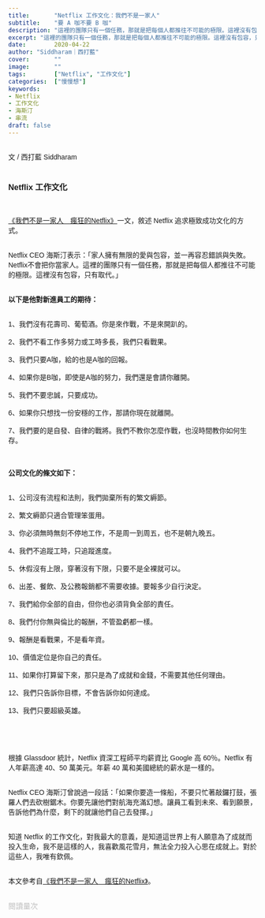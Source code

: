 ```yaml
---
title:       "Netflix 工作文化：我們不是一家人"
subtitle:    "要 A 咖不要 B 咖"
description: "這裡的團隊只有一個任務，那就是把每個人都推往不可能的極限。這裡沒有包容，只有取代..."
excerpt: "這裡的團隊只有一個任務，那就是把每個人都推往不可能的極限。這裡沒有包容，只有取代..."
date:        2020-04-22
author: "Siddharam｜西打藍"
cover:       ""
image:       ""
tags:        ["Netflix", "工作文化"]
categories:  ["慢慢想"]
keywords:
- Netflix
- 工作文化
- 海斯汀
- 串流
draft: false
---
```


<article style="font-family: 'Noto Sans TC', '微軟正黑體', sans-serif; font-weight: 300;">

<br>文 / 西打藍 Siddharam<br><br>

<h3 class="article-h1-color">Netflix 工作文化</h3><br>

<a href="https://tw.appledaily.com/property/20200223/JWWUCXVVLE5XNSUJE7A7LHBHMM/" target="_blank">《我們不是一家人　瘋狂的Netflix》</a>一文，敘述 Netflix 追求極致成功文化的方式。<br><br>

Netflix CEO 海斯汀表示：「家人擁有無限的愛與包容，並一再容忍錯誤與失敗。Netflix不會把你當家人。這裡的團隊只有一個任務，那就是把每個人都推往不可能的極限。這裡沒有包容，只有取代。」<br><br>

<b>以下是他對新進員工的期待：</b><br><br>

1、我們沒有花壽司、葡萄酒。你是來作戰，不是來開趴的。<br><br>
2、我們不看工作多努力或工時多長，我們只看戰果。<br><br>
3、我們只要A咖，給的也是A咖的回報。<br><br>
4、如果你是B咖，即使是A咖的努力，我們還是會請你離開。<br><br>
5、我們不要忠誠，只要成功。<br><br>
6、如果你只想找一份安穩的工作，那請你現在就離開。<br><br>
7、我們要的是自發、自律的戰將。我們不教你怎麼作戰，也沒時間教你如何生存。<br><br><br>

<b>公司文化的條文如下：</b><br><br>

1、公司沒有流程和法則，我們拋棄所有的繁文縟節。<br><br>
2、繁文縟節只適合管理笨蛋用。<br><br>
3、你必須無時無刻不停地工作，不是周一到周五，也不是朝九晚五。<br><br>
4、我們不追蹤工時，只追蹤進度。<br><br>
5、休假沒有上限，穿著沒有下限，只要不是全裸就可以。<br><br>
6、出差、餐飲、及公務報銷都不需要收據。要報多少自行決定。<br><br>
7、我們給你全部的自由，但你也必須背負全部的責任。<br><br>
8、我們付你無與倫比的報酬，不管盈虧都一樣。<br><br>
9、報酬是看戰果，不是看年資。<br><br>
10、價值定位是你自己的責任。<br><br>
11、如果你打算留下來，那只是為了成就和金錢，不需要其他任何理由。<br><br>
12、我們只告訴你目標，不會告訴你如何達成。<br><br>
13、我們只要超級英雄。

<br><br><br>

根據 Glassdoor 統計，Netflix 資深工程師平均薪資比 Google 高 60％。Netflix 有人年薪高達 40、50 萬美元。年薪 40 萬和美國總統的薪水是一樣的。<br><br>

Netflix CEO 海斯汀曾說過一段話：「如果你要造一條船，不要只忙著敲鑼打鼓，張羅人們去砍樹鋸木。你要先讓他們對航海充滿幻想。讓員工看到未來、看到願景，告訴他們為什麼，剩下的就讓他們自己去發揮。」<br><br>

知道 Netflix 的工作文化，對我最大的意義，是知道這世界上有人願意為了成就而投入生命，我不是這樣的人，我喜歡風花雪月，無法全力投入心思在成就上。對於這些人，我唯有欽佩。<br><br>

本文參考自<a href="https://tw.appledaily.com/property/20200223/JWWUCXVVLE5XNSUJE7A7LHBHMM/" target="_blank">《我們不是一家人　瘋狂的Netflix》</a>。<br><br>


</article>

<div style="color: #bfbfbf; font-size: 15px;" id="busuanzi_container_page_pv">
  閱讀量<span id="busuanzi_value_page_pv"></span>次
</div>

<script src="../../js/post.js"></script>




